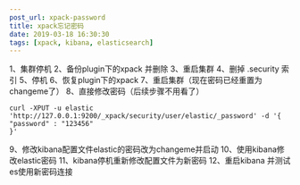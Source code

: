 ```yaml
---
post_url: xpack-password
title: xpack忘记密码
date: 2019-03-18 16:30:30
tags: [xpack, kibana, elasticsearch]
---
```


1、集群停机
2、备份plugin下的xpack 并删除
3、重启集群
4、删掉 .security 索引
5、停机
6、恢复plugin下的xpack
7、重启集群（现在密码已经重置为changeme了）
8、直接修改密码（后续步骤不用看了）
```
curl -XPUT -u elastic 'http://127.0.0.1:9200/_xpack/security/user/elastic/_password' -d '{
"password" : "123456"
}'
```
9、修改kibana配置文件elastic的密码改为changeme并启动
10、使用kibana修改elastic密码
11、kibana停机重新修改配置文件为新密码
12、重启kibana 并测试es使用新密码连接
